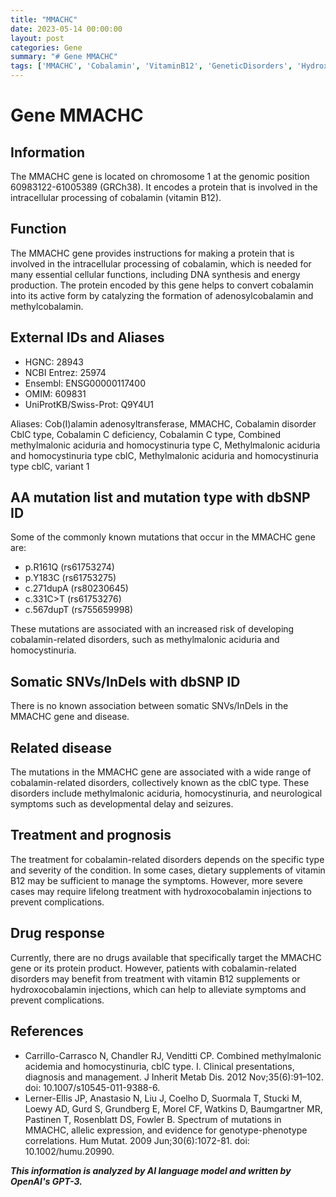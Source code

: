```yaml
---
title: "MMACHC"
date: 2023-05-14 00:00:00
layout: post
categories: Gene
summary: "# Gene MMACHC"
tags: ['MMACHC', 'Cobalamin', 'VitaminB12', 'GeneticDisorders', 'Hydroxocobalamin', 'Mutation', 'Treatment', 'Prognosis']
---
```


# Gene MMACHC

## Information

The MMACHC gene is located on chromosome 1 at the genomic position 60983122-61005389 (GRCh38). It encodes a protein that is involved in the intracellular processing of cobalamin (vitamin B12).

## Function

The MMACHC gene provides instructions for making a protein that is involved in the intracellular processing of cobalamin, which is needed for many essential cellular functions, including DNA synthesis and energy production. The protein encoded by this gene helps to convert cobalamin into its active form by catalyzing the formation of adenosylcobalamin and methylcobalamin.

## External IDs and Aliases

- HGNC: 28943
- NCBI Entrez: 25974
- Ensembl: ENSG00000117400
- OMIM: 609831
- UniProtKB/Swiss-Prot: Q9Y4U1

Aliases: Cob(I)alamin adenosyltransferase, MMACHC, Cobalamin disorder CblC type, Cobalamin C deficiency, Cobalamin C type, Combined methylmalonic aciduria and homocystinuria type C, Methylmalonic aciduria and homocystinuria type cblC, Methylmalonic aciduria and homocystinuria type cblC, variant 1

## AA mutation list and mutation type with dbSNP ID

Some of the commonly known mutations that occur in the MMACHC gene are:

- p.R161Q (rs61753274)
- p.Y183C (rs61753275)
- c.271dupA (rs80230645)
- c.331C>T (rs61753276)
- c.567dupT (rs755659998)

These mutations are associated with an increased risk of developing cobalamin-related disorders, such as methylmalonic aciduria and homocystinuria.

## Somatic SNVs/InDels with dbSNP ID

There is no known association between somatic SNVs/InDels in the MMACHC gene and disease.

## Related disease

The mutations in the MMACHC gene are associated with a wide range of cobalamin-related disorders, collectively known as the cblC type. These disorders include methylmalonic aciduria, homocystinuria, and neurological symptoms such as developmental delay and seizures.

## Treatment and prognosis

The treatment for cobalamin-related disorders depends on the specific type and severity of the condition. In some cases, dietary supplements of vitamin B12 may be sufficient to manage the symptoms. However, more severe cases may require lifelong treatment with hydroxocobalamin injections to prevent complications.

## Drug response

Currently, there are no drugs available that specifically target the MMACHC gene or its protein product. However, patients with cobalamin-related disorders may benefit from treatment with vitamin B12 supplements or hydroxocobalamin injections, which can help to alleviate symptoms and prevent complications.

## References

- Carrillo-Carrasco N, Chandler RJ, Venditti CP. Combined methylmalonic acidemia and homocystinuria, cblC type. I. Clinical presentations, diagnosis and management. J Inherit Metab Dis. 2012 Nov;35(6):91–102. doi: 10.1007/s10545-011-9388-6.
- Lerner-Ellis JP, Anastasio N, Liu J, Coelho D, Suormala T, Stucki M, Loewy AD, Gurd S, Grundberg E, Morel CF, Watkins D, Baumgartner MR, Pastinen T, Rosenblatt DS, Fowler B. Spectrum of mutations in MMACHC, allelic expression, and evidence for genotype-phenotype correlations. Hum Mutat. 2009 Jun;30(6):1072-81. doi: 10.1002/humu.20990.

**_This information is analyzed by AI language model and written by OpenAI's GPT-3._**